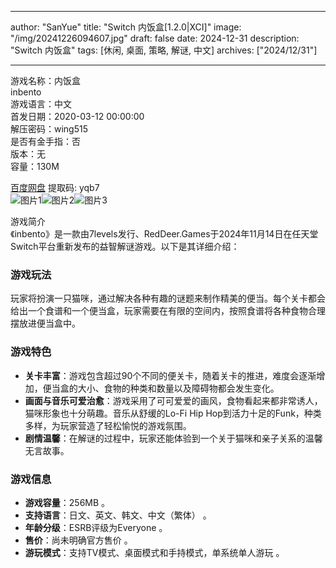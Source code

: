 
---
author: "SanYue"
title: "Switch 内饭盒[1.2.0|XCI]"
image: "/img/20241226094607.jpg"
draft: false
date: 2024-12-31
description: "Switch 内饭盒"
tags: [休闲, 桌面, 策略, 解谜, 中文]
archives: ["2024/12/31"]

---

游戏名称：内饭盒   
inbento    
游戏语言：中文  
首发日期：2020-03-12 00:00:00  
解压密码：wing515  
是否有金手指：否  
版本：无   
容量：130M

[百度网盘](https://pan.baidu.com/s/11aVS2n_6ctoaglG87_cpEg) 提取码: yqb7  
![图片1](/img/ee819d.jpg)![图片2](/img/60e481.jpg)![图片3](/img/97fc10.jpg)  

游戏简介  
《inbento》是一款由7levels发行、RedDeer.Games于2024年11月14日在任天堂Switch平台重新发布的益智解谜游戏。以下是其详细介绍：

### 游戏玩法
玩家将扮演一只猫咪，通过解决各种有趣的谜题来制作精美的便当。每个关卡都会给出一个食谱和一个便当盒，玩家需要在有限的空间内，按照食谱将各种食物合理摆放进便当盒中。

### 游戏特色
- **关卡丰富**：游戏包含超过90个不同的便关卡，随着关卡的推进，难度会逐渐增加，便当盒的大小、食物的种类和数量以及障碍物都会发生变化。
- **画面与音乐可爱治愈**：游戏采用了可可爱爱的画风，食物看起来都非常诱人，猫咪形象也十分萌趣。音乐从舒缓的Lo-Fi Hip Hop到活力十足的Funk，种类多样，为玩家营造了轻松愉悦的游戏氛围。
- **剧情温馨**：在解谜的过程中，玩家还能体验到一个关于猫咪和亲子关系的温馨无言故事。

### 游戏信息
- **游戏容量**：256MB 。
- **支持语言**：日文、英文、韩文、中文（繁体） 。
- **年龄分级**：ESRB评级为Everyone 。
- **售价**：尚未明确官方售价 。
- **游玩模式**：支持TV模式、桌面模式和手持模式，单系统单人游玩 。
